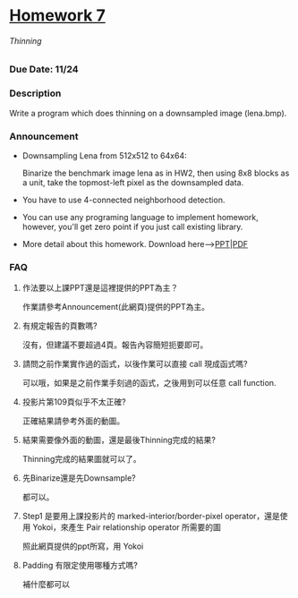 # [Homework 7](http://cv2.csie.ntu.edu.tw/CV/hw2019/hw7.html)
###### Thinning
### Due Date: 11/24
### Description
Write a program which does thinning on a downsampled image (lena.bmp).
### Announcement
 * Downsampling Lena from 512x512 to 64x64:
   
   Binarize the benchmark image lena as in HW2, then using 8x8 blocks as a unit, take the topmost-left pixel as the downsampled data.
   
 * You have to use 4-connected neighborhood detection.
 * You can use any programing language to implement homework, however, you'll get zero point if you just call existing library.
 * More detail about this homework. Download here-->[PPT](http://cv2.csie.ntu.edu.tw/CV/_material/CV1_CH6_2018_thinning-operator.pptx)|[PDF](http://cv2.csie.ntu.edu.tw/CV/_material/CV1_CH6_2018_thinning-operator.pdf)
### FAQ
1. 作法要以上課PPT還是這裡提供的PPT為主？
   
   作業請參考Announcement(此網頁)提供的PPT為主。
   
2. 有規定報告的頁數嗎?
   
   沒有，但建議不要超過4頁。報告內容簡短扼要即可。
   
3. 請問之前作業實作過的函式，以後作業可以直接 call 現成函式嗎?
   
   可以哦，如果是之前作業手刻過的函式，之後用到可以任意 call function.
   
4. 投影片第109頁似乎不太正確?
   
   正確結果請參考外面的動圖。
   
5. 結果需要像外面的動圖，還是最後Thinning完成的結果?
   
   Thinning完成的結果圖就可以了。
   
6. 先Binarize還是先Downsample?
   
   都可以。
   
7. Step1 是要用上課投影片的 marked-interior/border-pixel operator，還是使用 Yokoi，來產生 Pair relationship operator 所需要的圖
   
   照此網頁提供的ppt所寫，用 Yokoi
   
8. Padding 有限定使用哪種方式嗎?
   
   補什麼都可以
   
